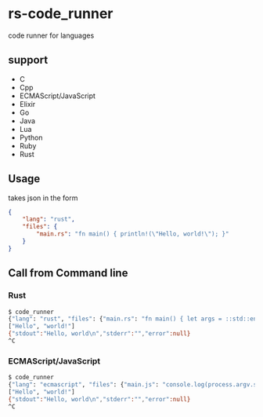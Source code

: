# rs-code_runner

code runner for languages

## support

*   C
*   Cpp
*   ECMAScript/JavaScript
*   Elixir
*   Go
*   Java
*   Lua
*   Python
*   Ruby
*   Rust

## Usage

takes json in the form

```json
{
	"lang": "rust",
	"files": {
		"main.rs": "fn main() { println!(\"Hello, world!\"); }"
	}
}
```

## Call from Command line

### Rust

```bash
$ code_runner
{"lang": "rust", "files": {"main.rs": "fn main() { let args = ::std::env::args().collect::<Vec<String>>(); println!(\"{}, {}\", args[1], args[2]); }"}}
["Hello", "world!"]
{"stdout":"Hello, world\n","stderr":"","error":null}
^C
```

### ECMAScript/JavaScript

```bash
$ code_runner
{"lang": "ecmascript", "files": {"main.js": "console.log(process.argv.slice(2).join(\", \"));"}}
["Hello", "world!"]
{"stdout":"Hello, world\n","stderr":"","error":null}
^C
```
